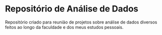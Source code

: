 
# Repositório de Análise de Dados

Repositório criado para reunião de projetos sobre análise de dados diversos feitos ao longo da faculdade e dos meus estudos pessoais.
